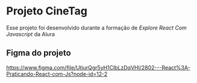 # Projeto CineTag
Esse projeto foi desenvolvido durante a formação de *Explore React Com Javascript* da Alura

## Figma do projeto
https://www.figma.com/file/UtiurQgr5yH1ClbLzDqVHl/2802---React%3A-Praticando-React-com-Js?node-id=12-2

